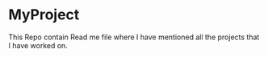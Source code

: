 # MyProject
This Repo contain Read me file where I have mentioned all the projects that I have worked on.
